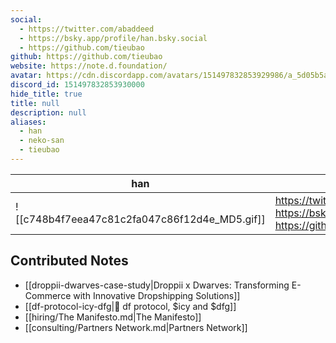 ```yaml
---
social: 
  - https://twitter.com/abaddeed
  - https://bsky.app/profile/han.bsky.social
  - https://github.com/tieubao
github: https://github.com/tieubao
website: https://note.d.foundation/
avatar: https://cdn.discordapp.com/avatars/151497832853929986/a_5d05b5a57ec0dfbc2e06ff82420ab1fb
discord_id: 151497832853930000
hide_title: true
title: null
description: null
aliases: 
  - han
  - neko-san
  - tieubao
---
```

<div class="profile"/>

| han                                                                                                          | contact                                                                                                |
| ------------------------------------------------------------------------------------------------------------ | ------------------------------------------------------------------------------------------------------ |
| ![[c748b4f7eea47c81c2fa047c86f12d4e_MD5.gif]]| https://twitter.com/abaddeed<br>https://bsky.app/profile/han.bsky.social<br>https://github.com/tieubao |

## Contributed Notes
- [[droppii-dwarves-case-study|Droppii x Dwarves: Transforming E-Commerce with Innovative Dropshipping Solutions]]
- [[df-protocol-icy-dfg|💠 df protocol, $icy and $dfg]]
- [[hiring/The Manifesto.md|The Manifesto]]
- [[consulting/Partners Network.md|Partners Network]]
